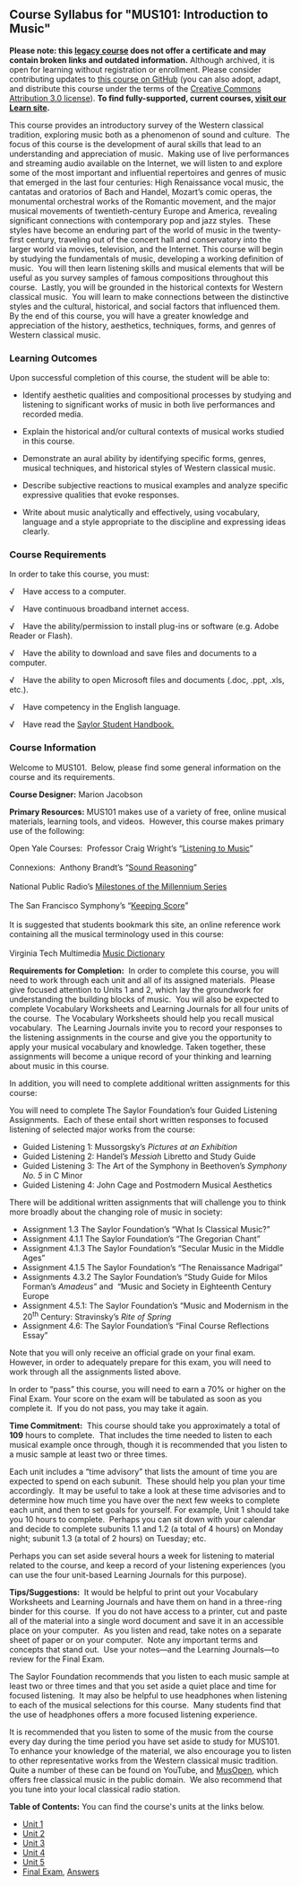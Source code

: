 Course Syllabus for "MUS101: Introduction to Music"
---------------------------------------------------

**Please note: this [legacy course](https://sayloracademy.zendesk.com/hc/en-us/articles/206089967) does not offer a certificate and may contain 
broken links and outdated information.** Although archived, it is open 
for learning without registration or enrollment. Please consider contributing 
updates to [this course on GitHub](https://github.com/saylordotorg/course_mus101) 
(you can also adopt, adapt, and distribute this course under the terms of 
the [Creative Commons Attribution 3.0 license](http://creativecommons.org/licenses/by/3.0/)). **To find fully-supported, current courses, [visit our 
Learn site](https://learn.saylor.org).**

This course provides an introductory survey of the Western classical
tradition, exploring music both as a phenomenon of sound and culture.
 The focus of this course is the development of aural skills that lead
to an understanding and appreciation of music.  Making use of live
performances and streaming audio available on the Internet, we will
listen to and explore some of the most important and influential
repertoires and genres of music that emerged in the last four centuries:
High Renaissance vocal music, the cantatas and oratorios of Bach and
Handel, Mozart’s comic operas, the monumental orchestral works of the
Romantic movement, and the major musical movements of twentieth-century
Europe and America, revealing significant connections with contemporary
pop and jazz styles.  These styles have become an enduring part of the
world of music in the twenty-first century, traveling out of the concert
hall and conservatory into the larger world via movies, television, and
the Internet. This course will begin by studying the fundamentals of
music, developing a working definition of music.  You will then learn
listening skills and musical elements that will be useful as you survey
samples of famous compositions throughout this course.  Lastly, you will
be grounded in the historical contexts for Western classical music.  You
will learn to make connections between the distinctive styles and the
cultural, historical, and social factors that influenced them.  By the
end of this course, you will have a greater knowledge and appreciation
of the history, aesthetics, techniques, forms, and genres of Western
classical music.

### Learning Outcomes

Upon successful completion of this course, the student will be able
to:  
  

-   Identify aesthetic qualities and compositional processes by studying
    and listening to significant works of music in both live
    performances and recorded media.

<!-- -->

-   Explain the historical and/or cultural contexts of musical works
    studied in this course.

<!-- -->

-   Demonstrate an aural ability by identifying specific forms, genres,
    musical techniques, and historical styles of Western classical
    music.

<!-- -->

-   Describe subjective reactions to musical examples and analyze
    specific expressive qualities that evoke responses.

<!-- -->

-   Write about music analytically and effectively, using vocabulary,
    language and a style appropriate to the discipline and expressing
    ideas clearly. 

### Course Requirements

In order to take this course, you must:  
  
 √    Have access to a computer.  
  
 √    Have continuous broadband internet access.  
  
 √    Have the ability/permission to install plug-ins or software (e.g.
Adobe Reader or Flash).  
  
 √    Have the ability to download and save files and documents to a
computer.  
  
 √    Have the ability to open Microsoft files and documents (.doc,
.ppt, .xls, etc.).  
  
 √    Have competency in the English language.  
  
 √    Have read the [Saylor Student
Handbook.](http://www.saylor.org/site/wp-content/uploads/2012/05/Saylor-StudentHandbook.pdf)

### Course Information

Welcome to MUS101.  Below, please find some general information on the
course and its requirements.

**Course Designer:** Marion Jacobson

**Primary Resources:** MUS101 makes use of a variety of free, online
musical materials, learning tools, and videos.  However, this course
makes primary use of the following:

Open Yale Courses:  Professor Craig Wright’s “[Listening to
Music](http://oyc.yale.edu/music/listening-to-music)”  
    
 Connexions:  Anthony Brandt’s “[Sound
Reasoning](http://cnx.org/content/col10214/latest/)”  
    
 National Public Radio’s [Milestones of the Millennium
Series](http://www.npr.org/programs/specials/milestones/990101.motm.intro.html)  
    
 The San Francisco Symphony’s “[Keeping
Score](http://www.keepingscore.org/)”  
    
 It is suggested that students bookmark this site, an online reference
work containing all the musical terminology used in this course:  
    
 Virginia Tech Multimedia [Music
Dictionary](http://www.music.vt.edu/musicdictionary/)

**Requirements for Completion:**  In order to complete this course, you
will need to work through each unit and all of its assigned materials. 
Please give focused attention to Units 1 and 2, which lay the groundwork
for understanding the building blocks of music.  You will also be
expected to complete Vocabulary Worksheets and Learning Journals for all
four units of the course.  The Vocabulary Worksheets should help you
recall musical vocabulary.  The Learning Journals invite you to record
your responses to the listening assignments in the course and give you
the opportunity to apply your musical vocabulary and knowledge. Taken
together, these assignments will become a unique record of your thinking
and learning about music in this course.

In addition, you will need to complete additional written assignments
for this course:

You will need to complete The Saylor Foundation’s four Guided Listening
Assignments.  Each of these entail short written responses to focused
listening of selected major works from the course:

-   Guided Listening 1: Mussorgsky’s *Pictures at an Exhibition*
-   Guided Listening 2: Handel’s *Messiah* Libretto and Study Guide
-   Guided Listening 3: The Art of the Symphony in Beethoven’s *Symphony
    No. 5* in C Minor
-   Guided Listening 4: John Cage and Postmodern Musical Aesthetics

There will be additional written assignments that will challenge you to
think more broadly about the changing role of music in society:

-   Assignment 1.3 The Saylor Foundation’s “What Is Classical Music?”
-   Assignment 4.1.1 The Saylor Foundation’s “The Gregorian Chant”
-   Assignment 4.1.3 The Saylor Foundation’s “Secular Music in the
    Middle Ages”
-   Assignment 4.1.5 The Saylor Foundation’s “The Renaissance Madrigal”
-   Assignments 4.3.2 The Saylor Foundation’s “Study Guide for Milos
    Forman’s *Amadeus*” and  “Music and Society in Eighteenth Century
    Europe
-   Assignment 4.5.1: The Saylor Foundation’s “Music and Modernism in
    the 20<sup>th</sup> Century: Stravinsky’s *Rite of Spring*
-   Assignment 4.6: The Saylor Foundation’s “Final Course Reflections
    Essay”

Note that you will only receive an official grade on your final exam. 
However, in order to adequately prepare for this exam, you will need to
work through all the assignments listed above.

In order to “pass” this course, you will need to earn a 70% or higher on
the Final Exam. Your score on the exam will be tabulated as soon as you
complete it.  If you do not pass, you may take it again.

**Time Commitment:**  This course should take you approximately a total
of **109** hours to complete.  That includes the time needed to listen
to each musical example once through, though it is recommended that you
listen to a music sample at least two or three times.

Each unit includes a “time advisory” that lists the amount of time you
are expected to spend on each subunit.  These should help you plan your
time accordingly.  It may be useful to take a look at these time
advisories and to determine how much time you have over the next few
weeks to complete each unit, and then to set goals for yourself. For
example, Unit 1 should take you 10 hours to complete.  Perhaps you can
sit down with your calendar and decide to complete subunits 1.1 and 1.2
(a total of 4 hours) on Monday night; subunit 1.3 (a total of 2 hours)
on Tuesday; etc.

Perhaps you can set aside several hours a week for listening to material
related to the course, and keep a record of your listening experiences
(you can use the four unit-based Learning Journals for this purpose).

**Tips/Suggestions:**  It would be helpful to print out your Vocabulary
Worksheets and Learning Journals and have them on hand in a three-ring
binder for this course.  If you do not have access to a printer, cut and
paste all of the material into a single word document and save it in an
accessible place on your computer.  As you listen and read, take notes
on a separate sheet of paper or on your computer.  Note any important
terms and concepts that stand out.  Use your notes—and the Learning
Journals—to review for the Final Exam.

The Saylor Foundation recommends that you listen to each music sample at
least two or three times and that you set aside a quiet place and time
for focused listening.  It may also be helpful to use headphones when
listening to each of the musical selections for this course.  Many
students find that the use of headphones offers a more focused listening
experience.

It is recommended that you listen to some of the music from the course
every day during the time period you have set aside to study for
MUS101.  To enhance your knowledge of the material, we also encourage
you to listen to other representative works from the Western classical
music tradition.  Quite a number of these can be found on YouTube, and
[MusOpen](http://www.musopen.org/), which offers free classical music in
the public domain.  We also recommend that you tune into your local
classical radio station.  

**Table of Contents:** You can find the course's units at the links below.

- [Unit 1](https://legacy.saylor.org/mus101/Unit01/)
- [Unit 2](https://legacy.saylor.org/mus101/Unit02/)
- [Unit 3](https://legacy.saylor.org/mus101/Unit03/)
- [Unit 4](https://legacy.saylor.org/mus101/Unit04/)
- [Unit 5](https://legacy.saylor.org/mus101/Unit05/)
- [Final Exam](http://saylordotorg.github.io/LegacyExams/ELECTIVES/MUS101/MUS101-FinalExam.html), [Answers](http://saylordotorg.github.io/LegacyExams/ELECTIVES/MUS101/MUS101-FinalExam-Answers.html)
